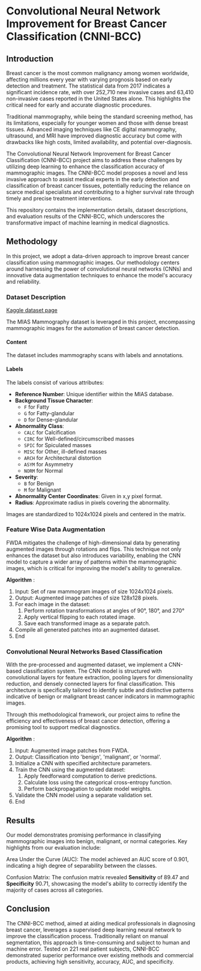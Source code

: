# Convolutional Neural Network Improvement for Breast Cancer Classification (CNNI-BCC)

## Introduction

Breast cancer is the most common malignancy among women worldwide, affecting millions every year with varying prognosis based on early detection and treatment. The statistical data from 2017 indicates a significant incidence rate, with over 252,710 new invasive cases and 63,410 non-invasive cases reported in the United States alone. This highlights the critical need for early and accurate diagnostic procedures.

Traditional mammography, while being the standard screening method, has its limitations, especially for younger women and those with dense breast tissues. Advanced imaging techniques like CE digital mammography, ultrasound, and MRI have improved diagnostic accuracy but come with drawbacks like high costs, limited availability, and potential over-diagnosis.

The Convolutional Neural Network Improvement for Breast Cancer Classification (CNNI-BCC) project aims to address these challenges by utilizing deep learning to enhance the classification accuracy of mammographic images. The CNNI-BCC model proposes a novel and less invasive approach to assist medical experts in the early detection and classification of breast cancer tissues, potentially reducing the reliance on scarce medical specialists and contributing to a higher survival rate through timely and precise treatment interventions.

This repository contains the implementation details, dataset descriptions, and evaluation results of the CNNI-BCC, which underscores the transformative impact of machine learning in medical diagnostics.

## Methodology

In this project, we adopt a data-driven approach to improve breast cancer classification using mammographic images. Our methodology centers around harnessing the power of convolutional neural networks (CNNs) and innovative data augmentation techniques to enhance the model's accuracy and reliability.

### Dataset Description

[Kaggle dataset page](https://www.kaggle.com/datasets/kmader/mias-mammography)

The MIAS Mammography dataset is leveraged in this project, encompassing mammographic images for the automation of breast cancer detection.

#### Content
The dataset includes mammography scans with labels and annotations. 

#### Labels
The labels consist of various attributes:
- **Reference Number**: Unique identifier within the MIAS database.
- **Background Tissue Character**: 
  - `F` for Fatty
  - `G` for Fatty-glandular
  - `D` for Dense-glandular
- **Abnormality Class**:
  - `CALC` for Calcification
  - `CIRC` for Well-defined/circumscribed masses
  - `SPIC` for Spiculated masses
  - `MISC` for Other, ill-defined masses
  - `ARCH` for Architectural distortion
  - `ASYM` for Asymmetry
  - `NORM` for Normal
- **Severity**:
  - `B` for Benign
  - `M` for Malignant
- **Abnormality Center Coordinates**: Given in x,y pixel format.
- **Radius**: Approximate radius in pixels covering the abnormality.

Images are standardized to 1024x1024 pixels and centered in the matrix. 


### Feature Wise Data Augmentation

FWDA mitigates the challenge of high-dimensional data by generating augmented images through rotations and flips. This technique not only enhances the dataset but also introduces variability, enabling the CNN model to capture a wider array of patterns within the mammographic images, which is critical for improving the model's ability to generalize.

**Algorithm** :

1. Input: Set of raw mammogram images of size 1024x1024 pixels.
2. Output: Augmented image patches of size 128x128 pixels.
3. For each image in the dataset:
   1. Perform rotation transformations at angles of 90°, 180°, and 270°
   2. Apply vertical flipping to each rotated image.
   3. Save each transformed image as a separate patch.
4. Compile all generated patches into an augmented dataset.
5. End

### Convolutional Neural Networks Based Classification

With the pre-processed and augmented dataset, we implement a CNN-based classification system. The CNN model is structured with convolutional layers for feature extraction, pooling layers for dimensionality reduction, and densely connected layers for final classification. This architecture is specifically tailored to identify subtle and distinctive patterns indicative of benign or malignant breast cancer indicators in mammographic images.

Through this methodological framework, our project aims to refine the efficiency and effectiveness of breast cancer detection, offering a promising tool to support medical diagnostics.

**Algorithm** :

1. Input: Augmented image patches from FWDA.
2. Output: Classification into 'benign', 'malignant', or 'normal'.
3. Initialize a CNN with specified architecture parameters.
4. Train the CNN using the augmented dataset:
   1. Apply feedforward computation to derive predictions.
   2. Calculate loss using the categorical cross-entropy function.
   3. Perform backpropagation to update model weights.
5. Validate the CNN model using a separate validation set.
6. End

## Results

Our model demonstrates promising performance in classifying mammographic images into benign, malignant, or normal categories. Key highlights from our evaluation include:

Area Under the Curve (AUC): The model achieved an AUC score of 0.901, indicating a high degree of separability between the classes.

Confusion Matrix: The confusion matrix revealed **Sensitivity** of 89.47 and **Specificity** 90.71, showcasing the model's ability to correctly identify the majority of cases across all categories.


## Conclusion

The CNNI-BCC method, aimed at aiding medical professionals in diagnosing breast cancer, leverages a supervised deep learning neural network to improve the classification process. Traditionally reliant on manual segmentation, this approach is time-consuming and subject to human and machine error. Tested on 221 real patient subjects, CNNI-BCC demonstrated superior performance over existing methods and commercial products, achieving high sensitivity, accuracy, AUC, and specificity.
